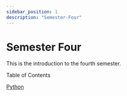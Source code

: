```yaml
---
sidebar_position: 1
description: "Semester-Four"
---
```


# Semester Four

This is the introduction to the fourth semester.

Table of Contents

<!-- - [Java](/docs/three/category/java) -->

[Python](/docs/four/category/python)
